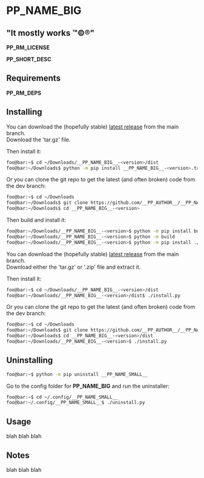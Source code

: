 <!----------------------------------------------------------------------------->
<!-- Project : __PP_NAME_BIG__                                 /          \  -->
<!-- Filename: README.md                                      |     ()     | -->
<!-- Date    : __PP_DATE__                                    |            | -->
<!-- Author  : __PP_AUTHOR__                                  |   \____/   | -->
<!-- License : __PP_LICENSE_NAME__                             \          /  -->
<!----------------------------------------------------------------------------->

# __PP_NAME_BIG__

## "It mostly works ™©®"

__PP_RM_LICENSE__

<!-- __PP_SHORT_DESC__ -->
__PP_SHORT_DESC__
<!-- __PP_SHORT_DESC__ -->

<!-- ![alt-text](README/screenshot.png "screenshot") -->

## Requirements
<!-- __PP_RM_DEPS__ -->
__PP_RM_DEPS__
<!-- __PP_RM_DEPS__ -->

## Installing
<!-- __RM_PKG_START__ -->
You can download the (hopefully stable)
[latest release](https://github.com/__PP_AUTHOR__/__PP_NAME_BIG__/releases/latest)
from the main branch.<br>
Download the 'tar.gz' file.

Then install it:
```bash
foo@bar:~$ cd ~/Downloads/__PP_NAME_BIG__-<version>/dist
foo@bar:~/Downloads$ python -m pip install __PP_NAME_BIG__-<version>.tar.gz
```
Or you can clone the git repo to get the latest (and often broken) code from the 
dev branch:
```bash
foo@bar:~$ cd ~/Downloads
foo@bar:~/Downloads$ git clone https://github.com/__PP_AUTHOR__/__PP_NAME_BIG__
foo@bar:~/Downloads$ cd __PP_NAME_BIG__-<version>
```
Then build and install it:
```bash
foo@bar:~/Downloads/__PP_NAME_BIG__-<version>$ python -m pip install build
foo@bar:~/Downloads/__PP_NAME_BIG__-<version>$ python -m build
foo@bar:~/Downloads/__PP_NAME_BIG__-<version>$ python -m pip install ./dist/__PP_NAME_SMALL__-<version>.tar.gz
```
<!-- __RM_PKG_END__ -->
<!-- __RM_APP_START__ -->
You can download the (hopefully stable)
[latest release](https://github.com/__PP_AUTHOR__/__PP_NAME_BIG__/releases/latest)
from the main branch.<br>
Download either the 'tar.gz' or '.zip' file and extract it.

Then install it:
```bash
foo@bar:~$ cd ~/Downloads/__PP_NAME_BIG__-<version>/dist
foo@bar:~/Downloads/__PP_NAME_BIG__-<version>/dist$ ./install.py
```

Or you can clone the git repo to get the latest (and often broken) code from the
dev branch:
```bash
foo@bar:~$ cd ~/Downloads
foo@bar:~/Downloads$ git clone https://github.com/__PP_AUTHOR__/__PP_NAME_BIG__
foo@bar:~/Downloads$ cd __PP_NAME_BIG__-<version>/dist
foo@bar:~/Downloads/__PP_NAME_BIG__-<version>$ ./install.py
```
<!-- __RM_APP_END__ -->

## Uninstalling
<!-- __RM_PKG_START__ -->
```bash
foo@bar:~$ python -m pip uninstall __PP_NAME_SMALL__
```
<!-- __RM_PKG_END__ -->
<!-- __RM_APP_START__ -->
Go to the config folder for __PP_NAME_BIG__ and run the uninstaller:
```bash
foo@bar:~$ cd ~/.config/__PP_NAME_SMALL__
foo@bar:~/.config/__PP_NAME_SMALL__$ ./uninstall.py
```
<!-- __RM_APP_END__ -->

## Usage
blah blah blah

## Notes
blah blah blah

<!-- -) -->
